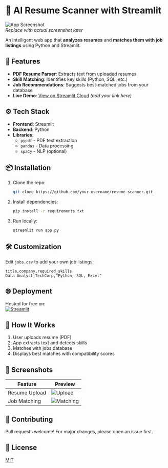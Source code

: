 # 📄 AI Resume Scanner with Streamlit

![App Screenshot](<img width="1843" height="873" alt="Screenshot 2025-08-01 024950" src="https://github.com/user-attachments/assets/d383bf85-81c2-43a3-99fc-dd9cdd715f5e" />
)  
*Replace with actual screenshot later*

An intelligent web app that **analyzes resumes** and **matches them with job listings** using Python and Streamlit.

## 🚀 Features
- **PDF Resume Parser**: Extracts text from uploaded resumes
- **Skill Matching**: Identifies key skills (Python, SQL, etc.)
- **Job Recommendations**: Suggests best-matched jobs from your database
- **Live Demo**: [View on Streamlit Cloud](#) *(add your link here)*

## ⚙️ Tech Stack
- **Frontend**: Streamlit
- **Backend**: Python
- **Libraries**: 
  - `pypdf` - PDF text extraction
  - `pandas` - Data processing
  - `spaCy` - NLP (optional)

## 📦 Installation
1. Clone the repo:
   ```bash
   git clone https://github.com/your-username/resume-scanner.git
   ```
2. Install dependencies:
   ```bash
   pip install -r requirements.txt
   ```
3. Run locally:
   ```bash
   streamlit run app.py
   ```

## 🛠️ Customization
Edit `jobs.csv` to add your own job listings:
```csv
title,company,required_skills
Data Analyst,TechCorp,"Python, SQL, Excel"
```

## 🌐 Deployment
Hosted for free on:  
[![Streamlit](https://static.streamlit.io/badges/streamlit_badge_black_white.svg)](https://resume-scanner-hluejgx8rspqubpggrdxzn.streamlit.app/)

## 📝 How It Works
1. User uploads resume (PDF)
2. App extracts text and detects skills
3. Matches with jobs database
4. Displays best matches with compatibility scores

## 📸 Screenshots
| Feature | Preview |
|---------|---------|
| Resume Upload | ![Upload](https://via.placeholder.com/300) |
| Job Matching | ![Matching](https://via.placeholder.com/300) |

## 🤝 Contributing
Pull requests welcome! For major changes, please open an issue first.

## 📜 License
[MIT](https://choosealicense.com/licenses/mit/)
